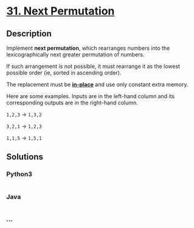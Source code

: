 # [31. Next Permutation](https://leetcode.com/problems/next-permutation)

## Description
<p>Implement <strong>next permutation</strong>, which rearranges numbers into the lexicographically next greater permutation of numbers.</p>



<p>If such arrangement is not possible, it must rearrange it as the lowest possible order (ie, sorted in ascending order).</p>



<p>The replacement must be <strong><a href="http://en.wikipedia.org/wiki/In-place_algorithm" target="_blank">in-place</a></strong> and use only constant&nbsp;extra memory.</p>



<p>Here are some examples. Inputs are in the left-hand column and its corresponding outputs are in the right-hand column.</p>



<p><code>1,2,3</code> &rarr; <code>1,3,2</code><br />

<code>3,2,1</code> &rarr; <code>1,2,3</code><br />

<code>1,1,5</code> &rarr; <code>1,5,1</code></p>




## Solutions


<!-- tabs:start -->

### **Python3**

```python

```

### **Java**

```java

```

### **...**
```

```

<!-- tabs:end -->